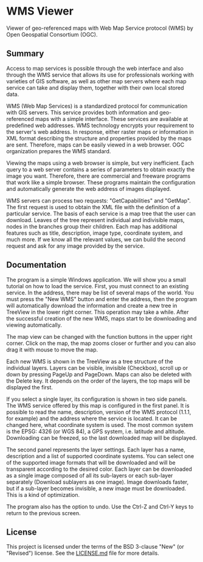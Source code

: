 ﻿# WMS Viewer

Viewer of geo-referenced maps with Web Map Service protocol (WMS) by Open Geospatial Consortium (OGC).

## Summary

Access to map services is possible through the web interface and also through the WMS service that allows its use for professionals working with varieties of GIS software, as well as other map servers where each map service can take and display them, together with their own local stored data.

WMS (Web Map Services) is a standardized protocol for communication with GIS servers. This service provides both information and geo-referenced maps with a simple interface. These services are available at predefined web addresses. WMS technology encrypts your requirement to the server's web address. In response, either raster maps or information in XML format describing the structure and properties provided by the maps are sent. Therefore, maps can be easily viewed in a web browser. OGC organization prepares the WMS standard.

Viewing the maps using a web browser is simple, but very inefficient. Each query to a web server contains a series of parameters to obtain exactly the image you want. Therefore, there are commercial and freeware programs that work like a simple browser. These programs maintain the configuration and automatically generate the web address of images displayed.

WMS servers can process two requests: "GetCapabilities" and "GetMap". The first request is used to obtain the XML file with the definition of a particular service. The basis of each service is a map tree that the user can download. Leaves of the tree represent individual and indivisible maps, nodes in the branches group their children. Each map has additional features such as title, description, image type, coordinate system, and much more. If we know all the relevant values, we can build the second request and ask for any image provided by the service.

## Documentation

The program is a simple Windows application. We will show you a small tutorial on how to load the service. First, you must connect to an existing service. In the address, there may be list of several maps of the world. You must press the "New WMS" button and enter the address, then the program will automatically download the information and create a new tree in TreeView in the lower right corner. This operation may take a while. After the successful creation of the new WMS, maps start to be downloading and viewing automatically.

The map view can be changed with the function buttons in the upper right corner. Click on the map, the map zooms closer or further and you can also drag it with mouse to move the map.

Each new WMS is shown in the TreeView as a tree structure of the individual layers. Layers can be visible, invisible (Checkbox), scroll up or down by pressing PageUp and PageDown. Maps can also be deleted with the Delete key. It depends on the order of the layers, the top maps will be displayed the first.

If you select a single layer, its configuration is shown in two side panels. The WMS service offered by this map is configured in the first panel. It is possible to read the name, description, version of the WMS protocol (1.1.1, for example) and the address where the service is located. It can be changed here, what coordinate system is used. The most common system is the EPSG: 4326 (or WGS 84), a GPS system, i.e. latitude and altitude. Downloading can be freezed, so the last downloaded map will be displayed.

The second panel represents the layer settings. Each layer has a name, description and a list of supported coordinate systems. You can select one of the supported image formats that will be downloaded and will be transparent according to the desired color. Each layer can be downloaded as a single image composed of all its sub-layers or each sub-layer separately (Download sublayers as one image). Image downloads faster, but if a sub-layer becomes invisible, a new image must be downloaded. This is a kind of optimization.

The program also has the option to undo. Use the Ctrl-Z and Ctrl-Y keys to return to the previous screen.

## License

This project is licensed under the terms of the BSD 3-clause "New" (or "Revised") license. See the [LICENSE.md](LICENSE.md) file for more details.
